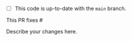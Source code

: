 <!--
* Thanks for submitting a pull request.
* Before making this pull request, please make sure that there's a
* corresponding bug or feature request which can be associated with this Pull
* Request.
-->

- [ ] This code is up-to-date with the `main` branch.

This PR fixes #

Describe your changes here.
